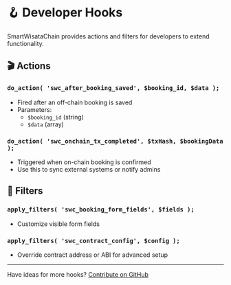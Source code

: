 # 🪝 Developer Hooks

SmartWisataChain provides actions and filters for developers to extend functionality.

## 🎬 Actions

### `do_action( 'swc_after_booking_saved', $booking_id, $data );`

- Fired after an off-chain booking is saved
- Parameters:
  - `$booking_id` (string)
  - `$data` (array)

### `do_action( 'swc_onchain_tx_completed', $txHash, $bookingData );`

- Triggered when on-chain booking is confirmed
- Use this to sync external systems or notify admins

## 🧪 Filters

### `apply_filters( 'swc_booking_form_fields', $fields );`

- Customize visible form fields

### `apply_filters( 'swc_contract_config', $config );`

- Override contract address or ABI for advanced setup

---

Have ideas for more hooks? [Contribute on GitHub](https://github.com/ELPEEF/swc-docs/pulls)